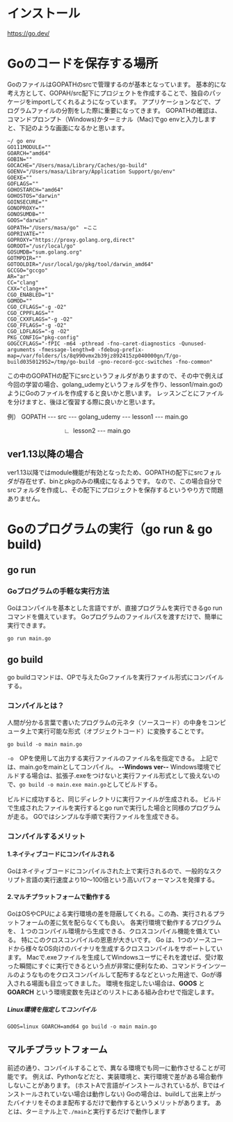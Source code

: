 # インストール
https://go.dev/
# Goのコードを保存する場所
GoのファイルはGOPATHのsrcで管理するのが基本となっています。
基本的にな考え方として、GOPAH/src配下にプロジェクトを作成することで、独自のパッケージをimportしてくれるようになっています。
アプリケーションなどで、プログラムファイルの分割をした際に重要になってきます。
GOPATHの確認は、コマンドプロンプト（Windows)かターミナル（Mac)でgo envと入力しますと、下記のような画面になるかと思います。
```
~/ go env
GO111MODULE=""
GOARCH="amd64"
GOBIN=""
GOCACHE="/Users/masa/Library/Caches/go-build"
GOENV="/Users/masa/Library/Application Support/go/env"
GOEXE=""
GOFLAGS=""
GOHOSTARCH="amd64"
GOHOSTOS="darwin"
GOINSECURE=""
GONOPROXY=""
GONOSUMDB=""
GOOS="darwin"
GOPATH="/Users/masa/go"　←ここ
GOPRIVATE=""
GOPROXY="https://proxy.golang.org,direct"
GOROOT="/usr/local/go"
GOSUMDB="sum.golang.org"
GOTMPDIR=""
GOTOOLDIR="/usr/local/go/pkg/tool/darwin_amd64"
GCCGO="gccgo"
AR="ar"
CC="clang"
CXX="clang++"
CGO_ENABLED="1"
GOMOD=""
CGO_CFLAGS="-g -O2"
CGO_CPPFLAGS=""
CGO_CXXFLAGS="-g -O2"
CGO_FFLAGS="-g -O2"
CGO_LDFLAGS="-g -O2"
PKG_CONFIG="pkg-config"
GOGCCFLAGS="-fPIC -m64 -pthread -fno-caret-diagnostics -Qunused-arguments -fmessage-length=0 -fdebug-prefix-map=/var/folders/ls/8q990vmx2b39jz892415zp040000gn/T/go-build035012952=/tmp/go-build -gno-record-gcc-switches -fno-common"
```

この中のGOPATHの配下にsrcというフォルダがありますので、その中で例えば今回の学習の場合、golang_udemyというフォルダを作り、lesson1/main.goのようにGoのファイルを作成すると良いかと思います。
レッスンごとにファイルを分けますと、後ほど復習する際に良いかと思います。

例）
GOPATH --- src --- golang_udemy --- lesson1 --- main.go

                                 ∟  lesson2 --- main.go
## ver1.13以降の場合
ver1.13以降ではmodule機能が有効となったため、GOPATHの配下にsrcフォルダが存在せず、binとpkgのみの構成になるようです。
なので、この場合自分でsrcフォルダを作成し、その配下にプロジェクトを保存するというやり方で問題ありません。

# Goのプログラムの実行（go run & go build)
## go run
### Goプログラムの手軽な実行方法
Goはコンパイルを基本とした言語ですが、直接プログラムを実行できるgo run コマンドを備えています。
Goプログラムのファイルパスを渡すだけで、簡単に実行できます。

```
go run main.go
```
## go build
go buildコマンドは、OPで与えたGoファイルを実行ファイル形式にコンパイルする。
### コンパイルとは？
人間が分かる言葉で書いたプログラムの元ネタ（ソースコード）の中身をコンピュータ上で実行可能な形式（オブジェクトコード）に変換することです。

```
go build -o main main.go
```

`-o`　OPを使用して出力する実行ファイルのファイル名を指定できる。
上記では、main.goをmainとしてコンパイル。
**--Windows ver--**
Windows環境でビルドする場合は、拡張子.exeをつけないと実行ファイル形式として扱えないので、`go build -o main.exe main.go`としてビルドする。

ビルドに成功すると、同じディレクトリに実行ファイルが生成される。
ビルドで生成されたファイルを実行するとgo runで実行した場合と同様のプログラムが走る。
GOではシンプルな手順で実行ファイルを生成できる。
### コンパイルするメリット
#### 1.ネイティブコードにコンパイルされる
Goはネイティブコードにコンパイルされた上で実行されるので、一般的なスクリプト言語の実行速度より10〜100倍という高いパフォーマンスを発揮する。
#### 2.マルチプラットフォームで動作する
GoはOSやCPUによる実行環境の差を隠蔽してくれる。この為、実行されるプラットフォームの差に気を配らなくても良い。
各実行環境で動作するプログラムを、１つのコンパイル環境から生成できる、クロスコンパイル機能を備えている。
特にこのクロスコンパイルの恩恵が大きいです。
Go は、1つのソースコードから様々なOS向けのバイナリを生成するクロスコンパイルをサポートしています。
Macで.exeファイルを生成してWindowsユーザにそれを渡せば、受け取った瞬間にすぐに実行できるという点が非常に便利なため、コマンドラインツールのようなものをクロスコンパイルして配布するなどといった用途で、Goが導入される場面も目立ってきました。
環境を指定したい場合は、__GOOS__ と __GOARCH__ という環境変数を先ほどのリストにある組み合わせで指定します。
##### Linux環境を指定してコンパイル

```
GOOS=linux GOARCH=amd64 go build -o main main.go
```
## マルチプラットフォーム
前述の通り、コンパイルすることで、異なる環境でも同一に動作させることが可能です。
例えば、Pythonなどだと、実装環境と、実行環境で差がある場合動作しないことがあります。
(ホストAで言語がインストールされているが、Bではインストールされていない場合は動作しない)
Goの場合は、buildして出来上がったバイナリをそのまま配布するだけで動作するというメリットがあります。
あとは、ターミナル上で`./main`と実行するだけで動作します

